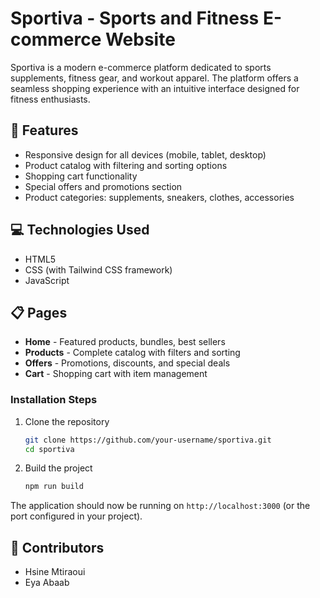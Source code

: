 # Sportiva - Sports and Fitness E-commerce Website

Sportiva is a modern e-commerce platform dedicated to sports supplements, fitness gear, and workout apparel. The platform offers a seamless shopping experience with an intuitive interface designed for fitness enthusiasts.


## 🚀 Features

- Responsive design for all devices (mobile, tablet, desktop)
- Product catalog with filtering and sorting options
- Shopping cart functionality
- Special offers and promotions section
- Product categories: supplements, sneakers, clothes, accessories

## 💻 Technologies Used

- HTML5
- CSS (with Tailwind CSS framework)
- JavaScript
## 📋 Pages

- **Home** - Featured products, bundles, best sellers
- **Products** - Complete catalog with filters and sorting
- **Offers** - Promotions, discounts, and special deals
- **Cart** - Shopping cart with item management

### Installation Steps

1. Clone the repository
   ```bash
   git clone https://github.com/your-username/sportiva.git
   cd sportiva
   ```

3. Build the project
   ```bash
   npm run build
   ```

The application should now be running on `http://localhost:3000` (or the port configured in your project).



## 👥 Contributors

- Hsine Mtiraoui
- Eya Abaab
